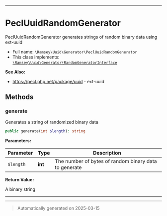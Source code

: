 ***

# PeclUuidRandomGenerator

PeclUuidRandomGenerator generates strings of random binary data using ext-uuid



* Full name: `\Ramsey\Uuid\Generator\PeclUuidRandomGenerator`
* This class implements:
[`\Ramsey\Uuid\Generator\RandomGeneratorInterface`](./RandomGeneratorInterface.md)

**See Also:**

* https://pecl.php.net/package/uuid - ext-uuid




## Methods


### generate

Generates a string of randomized binary data

```php
public generate(int $length): string
```








**Parameters:**

| Parameter | Type | Description |
|-----------|------|-------------|
| `$length` | **int** | The number of bytes of random binary data to generate |


**Return Value:**

A binary string




***


***
> Automatically generated on 2025-03-15
